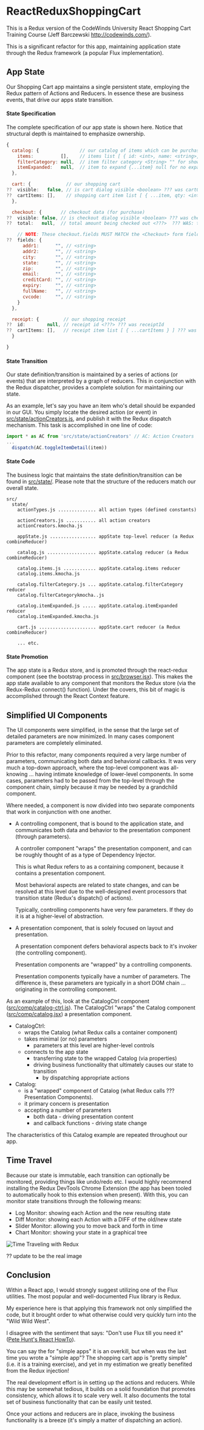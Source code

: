 # ReactReduxShoppingCart

This is a Redux version of the CodeWinds University React Shopping
Cart Training Course (Jeff Barczewski http://codewinds.com/).

This is a significant refactor for this app, maintaining application
state through the Redux framework (a popular Flux implementation).

## App State

Our Shopping Cart app maintains a single persistent state, employing
the Redux pattern of Actions and Reducers.  In essence these are
business events, that drive our apps state transition.


#### State Specification

The complete specification of our app state is shown here.  Notice
that structural depth is maintained to emphasize ownership.

```javascript
{
  catalog: {               // our catalog of items which can be purchased
    items:          [],    // items list [ { id: <int>, name: <string>, price: <int>, img: <string>, category: <string>, desc: <string>, details: <string> ]
    filterCategory: null,  // item filter category <String> "" for show all
    itemExpanded:   null,  // item to expand {...item} null for no expansion
  },

  cart: {             // our shopping cart
??  visible:   false, // is cart dialog visible <boolean> ??? was cartOpen
??  cartItems: [],    // shopping cart item list [ { ...item, qty: <int> } ]
  },

  checkout: {       // checkout data (for purchase)
??  visible: false, // is checkout dialog visible <boolean> ??? was checkoutOpen
??  total:   null,  // total amount being checked out <???>  ??? WAS: total

    // NOTE: These checkout.fields MUST MATCH the <Checkout> form field names
??  fields: {
      addr1:      "", // <string>
      addr2:      "", // <string>
      city:       "", // <string>
      state:      "", // <string>
      zip:        "", // <string>
      email:      "", // <string>
      creditCard: "", // <string>
      expiry:     "", // <string>
      fullName:   "", // <string>
      cvcode:     "", // <string>
    }
  },

  receipt: {         // our shopping receipt
??  id:        null, // receipt id <???> ??? was receiptId
??  cartItems: [],   // receipt item list [ { ...cartItems } ] ??? was receiptItems
  }

}
```

#### State Transition

Our state definition/transition is maintained by a series of actions
(or events) that are interpreted by a graph of reducers.  This in
conjunction with the Redux dispatcher, provides a complete solution
for maintaining our state.

As an example, let's say you have an item who's detail should be
expanded in our GUI.  You simply locate the desired action (or event)
in [src/state/actionCreators.js](./src/state/actionCreators.js),
and publish it with the Redux dispatch mechanism.  This task is
accomplished in one line of code:

```javascript
import * as AC from 'src/state/actionCreators' // AC: Action Creators
...
  dispatch(AC.toggleItemDetail(item))
```


#### State Code

The business logic that maintains the state definition/transition can
be found in [src/state/](./src/state/).  Please note that the
structure of the reducers match our overall state.

```
src/
  state/
    actionTypes.js .............. all action types (defined constants)

    actionCreators.js ........... all action creators
    actionCreators.kmocha.js

    appState.js ................. appState top-level reducer (a Redux combineReducer)

    catalog.js .................. appState.catalog reducer (a Redux combineReducer)

    catalog.items.js ............ appState.catalog.items reducer
    catalog.items.kmocha.js

    catalog.filterCategory.js ... appState.catalog.filterCategory reducer
    catalog.filterCategorykmocha..js

    catalog.itemExpanded.js ..... appState.catalog.itemExpanded reducer
    catalog.itemExpanded.kmocha.js

    cart.js ..................... appState.cart reducer (a Redux combineReducer)

    ... etc.
```


#### State Promotion

The app state is a Redux store, and is promoted through the
react-redux <Provider> component (see the bootstrap process in
[src/browser.jsx](./src/browser.jsx)).  This makes the app state available to any
component that monitors the Redux store (via the Redux-Redux connect()
function).  Under the covers, this bit of magic is accomplished
through the React Context feature.


## Simplified UI Components

The UI components were simplified, in the sense that the large set of
detailed parameters are now minimized.  In many cases component
parameters are completely eliminated.

Prior to this refactor, many components required a very large number
of parameters, communicating both data and behavioral callbacks.  It
was very much a top-down approach, where the top-level component was
all-knowing ... having intimate knowledge of lower-level 
components.  In some cases, parameters had to be passed from the
top-level through the component chain, simply because it may be needed
by a grandchild component.

Where needed, a component is now divided into two separate components
that work in conjunction with one another.

 - A controlling component, that is bound to the application state,
   and communicates both data and behavior to the presentation
   component (through parameters).

   A controller component "wraps" the presentation component, and can
   be roughly thought of as a type of Dependency Injector.

   This is what Redux refers to as a containing component, because it
   contains a presentation component.

   Most behavioral aspects are related to state changes, and can be
   resolved at this level due to the well-designed event processors
   that transition state (Redux's dispatch() of actions).

   Typically, controlling components have very few parameters.  If they
   do it is at a higher-level of abstraction.

 - A presentation component, that is solely focused on layout and presentation.

   A presentation component defers behavioral aspects back to it's
   invoker (the controlling component).

   Presentation components are "wrapped" by a controlling components.

   Presentation components typically have a number of parameters.  The
   difference is, these parameters are typically in a short DOM chain
   ... originating in the controlling component.
   
As an example of this, look at the CatalogCtrl component
([src/comp/catalog-ctrl.js](./src/comp/catalog-ctrl.js)). 
The CatalogCtrl "wraps" the Catalog component
([src/comp/catalog.jsx](./src/comp/catalog.jsx))
a presentation component.

 - CatalogCtrl:
   * wraps the Catalog (what Redux calls a container component)
   * takes minimal (or no) parameters
     - parameters at this level are higher-level controls
   * connects to the app state
     * transferring state to the wrapped Catalog (via properties)
     * driving business functionality that ultimately causes our state to transition
       - by dispatching appropriate actions
 - Catalog:
   * is a "wrapped" component of Catalog (what Redux calls ??? Presentation Components).
   * it primary concern is presentation
   * accepting a number of parameters
     - both data - driving presentation content
     - and callback functions - driving state change

The characteristics of this Catalog example are repeated throughout our
app.


## Time Travel

Because our state is immutable, each transition can optionally be
monitored, providing things like undo/redo etc.  I would highly
recommend installing the Redux DevTools Chrome Extension (the app has
been tooled to automatically hook to this extension when present).
With this, you can monitor state transitions through the following
means:

- Log Monitor: showing each Action and the new resulting state
- Diff Monitor: showing each Action with a DIFF of the old/new state
- Slider Monitor: allowing you to move back and forth in time
- Chart Monitor: showing your state in a graphical tree

![Time Traveling with Redux](./doc/reduxTimeTravel.png "Time Traveling with Redux")

?? update to be the real image


## Conclusion

Within a React app, I would strongly suggest utilizing one of the Flux
utilities.  The most popular and well-documented Flux library is
Redux.

My experience here is that applying this framework not only simplified
the code, but it brought order to what otherwise could very quickly
turn into the "Wild Wild West".

I disagree with the sentiment that says: "Don't use Flux till you need
it" ([Pete Hunt's React
HowTo](https://github.com/petehunt/react-howto)).

You can say the for "simple apps" it is an overkill, but when was the
last time you wrote a "simple app"?  The shopping cart app is "pretty
simple" (i.e. it is a training exercise), and yet in my estimation we
greatly benefited from the Redux injection!

The real development effort is in setting up the actions and reducers.
While this may be somewhat tedious, it builds on a solid foundation
that promotes consistency, which allows it to scale very well.  It
also documents the total set of business functionality that can be
easily unit tested.

Once your actions and reducers are in place, invoking the business
functionality is a breeze (it's simply a matter of dispatching an
action).
